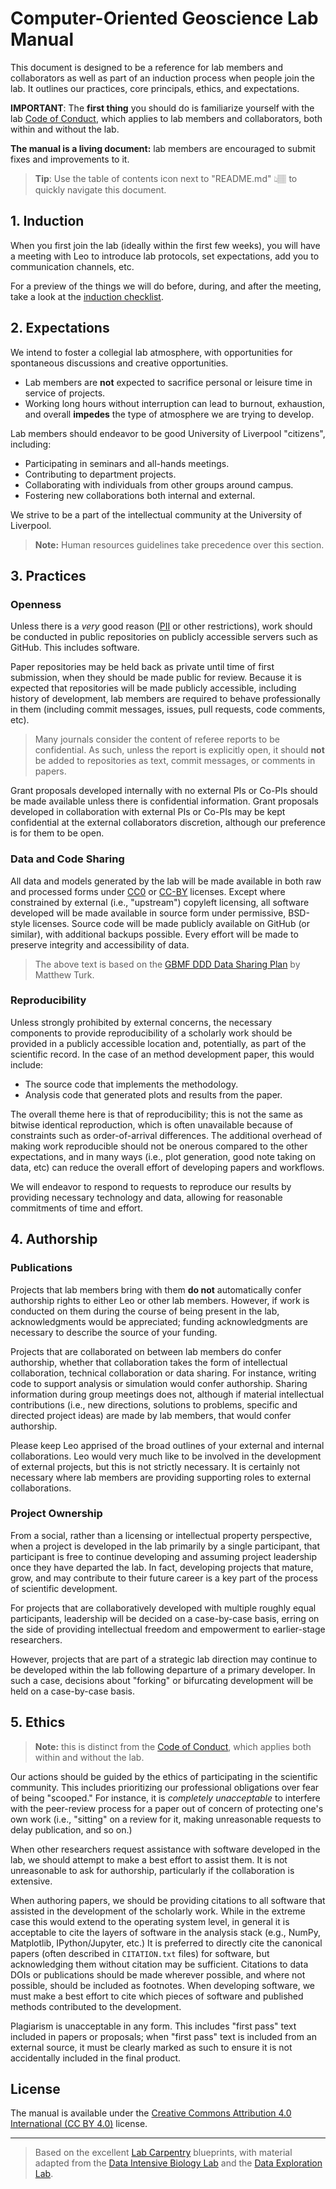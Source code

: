 # Computer-Oriented Geoscience Lab Manual

This document is designed to be a reference for lab members and collaborators
as well as part of an induction process when people join the lab. It outlines
our practices, core principals, ethics, and expectations.

**IMPORTANT**: The **first thing** you should do is familiarize yourself with the lab
[Code of Conduct][coc], which applies to lab members and collaborators,
both within and without the lab.

**The manual is a living document:** lab members are encouraged to submit fixes
and improvements to it.

> **Tip**: Use the table of contents icon next to "README.md" 👆🏽 to quickly
> navigate this document.

## 1. Induction

When you first join the lab (ideally within the first few weeks), you will have
a meeting with Leo to introduce lab protocols, set expectations, add you to
communication channels, etc.

For a preview of the things we will do before, during, and after the meeting,
take a look at the [induction checklist][checklist].

## 2. Expectations

We intend to foster a collegial lab atmosphere, with opportunities for
spontaneous discussions and creative opportunities.

* Lab members are **not** expected to sacrifice personal or leisure time in 
  service of projects.
* Working long hours without interruption can lead to burnout, exhaustion, and
  overall **impedes** the type of atmosphere we are trying to develop.

Lab members should endeavor to be good University of Liverpool "citizens",
including:

* Participating in seminars and all-hands meetings.
* Contributing to department projects.
* Collaborating with individuals from other groups around campus.
* Fostering new collaborations both internal and external.
 
We strive to be a part of the intellectual community at the University of
Liverpool.

> **Note:** Human resources guidelines take precedence over this section.

## 3. Practices

### Openness

Unless there is a *very* good reason ([PII][pii] or other restrictions), work
should be conducted in public repositories on publicly accessible servers such
as GitHub.
This includes software.

Paper repositories may be held back as private until time of first submission,
when they should be made public for review.
Because it is expected that repositories will be made publicly accessible,
including history of development, lab members are required to behave
professionally in them (including commit messages, issues, pull requests, code
comments, etc).

> Many journals consider the content of referee reports to be confidential. As
> such, unless the report is explicitly open, it should **not** be added to
> repositories as text, commit messages, or comments in papers.

Grant proposals developed internally with no external PIs or Co-PIs should be
made available unless there is confidential information.
Grant proposals developed in collaboration with external PIs or Co-PIs may be
kept confidential at the external collaborators discretion, although our
preference is for them to be open.

### Data and Code Sharing

All data and models generated by the lab will be made available in both raw and
processed forms under [CC0][cc-0] or [CC-BY][cc-by] licenses. Except where
constrained by external (i.e., "upstream") copyleft licensing, all software
developed will be made available in source form under permissive, BSD-style
licenses. Source code will be made publicly available on GitHub (or similar),
with additional backups possible. Every effort will be made to preserve
integrity and accessibility of data.

> The above text is based on the
> [GBMF DDD Data Sharing Plan](https://doi.org/10.6084/m9.figshare.1293561)
> by Matthew Turk.

### Reproducibility

Unless strongly prohibited by external concerns, the necessary components to
provide reproducibility of a scholarly work should be provided in a publicly
accessible location and, potentially, as part of the scientific record. In the
case of an method development paper, this would include:

* The source code that implements the methodology.
* Analysis code that generated plots and results from the paper.

The overall theme here is that of reproducibility; this is not the same as
bitwise identical reproduction, which is often unavailable because of
constraints such as order-of-arrival differences. The additional overhead of
making work reproducible should not be onerous compared to the other
expectations, and in many ways (i.e., plot generation, good note taking on
data, etc) can reduce the overall effort of developing papers and workflows.

We will endeavor to respond to requests to reproduce our results by providing
necessary technology and data, allowing for reasonable commitments of time and
effort.

## 4. Authorship

### Publications

Projects that lab members bring with them **do not** automatically confer
authorship rights to either Leo or other lab members. However, if work is
conducted on them during the course of being present in the lab,
acknowledgments would be appreciated; funding acknowledgments are necessary to
describe the source of your funding.

Projects that are collaborated on between lab members do confer authorship,
whether that collaboration takes the form of intellectual collaboration,
technical collaboration or data sharing. For instance, writing code to support
analysis or simulation would confer authorship. Sharing information during
group meetings does not, although if material intellectual contributions (i.e.,
new directions, solutions to problems, specific and directed project ideas) are
made by lab members, that would confer authorship.

Please keep Leo apprised of the broad outlines of your external and internal
collaborations. Leo would very much like to be involved in the development of
external projects, but this is not strictly necessary. It is certainly not
necessary where lab members are providing supporting roles to external
collaborations.

### Project Ownership

From a social, rather than a licensing or intellectual property perspective,
when a project is developed in the lab primarily by a single participant, that
participant is free to continue developing and assuming project leadership once
they have departed the lab. In fact, developing projects that mature, grow, and
may contribute to their future career is a key part of the process of
scientific development.

For projects that are collaboratively developed with multiple roughly equal
participants, leadership will be decided on a case-by-case basis, erring on the
side of providing intellectual freedom and empowerment to earlier-stage
researchers.

However, projects that are part of a strategic lab direction may continue to be
developed within the lab following departure of a primary developer. In such a
case, decisions about "forking" or bifurcating development will be held on a
case-by-case basis.

## 5. Ethics

> **Note:** this is distinct from the [Code of Conduct][coc], which applies 
> both within and without the lab.

Our actions should be guided by the ethics of participating in the scientific
community. This includes prioritizing our professional obligations over fear of
being "scooped." For instance, it is *completely unacceptable* to interfere
with the peer-review process for a paper out of concern of protecting one's own
work (i.e., "sitting" on a review for it, making unreasonable requests to delay
publication, and so on.)

When other researchers request assistance with software developed in the lab,
we should attempt to make a best effort to assist them. It is not unreasonable
to ask for authorship, particularly if the collaboration is extensive.

When authoring papers, we should be providing citations to all software that
assisted in the development of the scholarly work. While in the extreme case
this would extend to the operating system level, in general it is acceptable to
cite the layers of software in the analysis stack (e.g., NumPy, Matplotlib,
IPython/Jupyter, etc.) It is preferred to directly cite the canonical papers
(often described in `CITATION.txt` files) for software, but acknowledging them
without citation may be sufficient. Citations to data DOIs or publications
should be made wherever possible, and where not possible, should be included as
footnotes. When developing software, we must make a best effort to cite which
pieces of software and published methods contributed to the development.

Plagiarism is unacceptable in any form. This includes "first pass" text
included in papers or proposals; when "first pass" text is included from an
external source, it must be clearly marked as such to ensure it is not
accidentally included in the final product.

## License

The manual is available under the
[Creative Commons Attribution 4.0 International (CC BY 4.0)][cc-by] license.

----

> Based on the excellent [Lab Carpentry][lab-carp] blueprints, with material
> adapted from the [Data Intensive Biology Lab][dib] and the
> [Data Exploration Lab][dxl].

<!-- Links -->
[cc-by]: https://creativecommons.org/licenses/by/4.0
[cc-0]: https://creativecommons.org/publicdomain/zero/1.0/
[lab-carp]: https://github.com/lab-carpentry
[dib]: http://ivory.idyll.org/lab/
[dxl]: https://data-exp-lab.github.io/
[checklist]: https://github.com/compgeolab/manual/blob/main/.github/ISSUE_TEMPLATE/induction.md
[coc]: https://github.com/compgeolab/manual/blob/main/CODE_OF_CONDUCT.md
[website]: https://www.compgeolab.org
[website-contrib]: https://github.com/compgeolab/website/blob/main/CONTRIBUTING.md
[swc]: https://software-carpentry.org/lessons/
[gh]: https://github.com/compgeolab/
[slack]: https://compgeolab.slack.com
[pii]: https://en.wikipedia.org/wiki/Personally_identifiable_information
